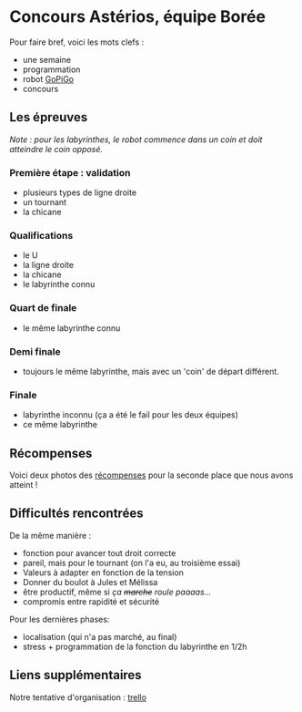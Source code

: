 # Concours Astérios, équipe Borée
Pour faire bref, voici les mots clefs :
* une semaine
* programmation
* robot [GoPiGo](https://www.dexterindustries.com/GoPiGo)
* concours

## Les épreuves
*Note : pour les labyrinthes, le robot commence dans un coin et doit atteindre le coin opposé.*
### Première étape : validation
* plusieurs types de ligne droite
* un tournant
* la chicane
### Qualifications
* le U
* la ligne droite
* la chicane
* le labyrinthe connu
### Quart de finale
* le même labyrinthe connu
### Demi finale
* toujours le même labyrinthe, mais avec un 'coin' de départ différent.
### Finale
* labyrinthe inconnu (ça a été le fail pour les deux équipes)
* ce même labyrinthe

## Récompenses
Voici deux photos des [récompenses](http://imgur.com/a/HdNFq) pour la seconde place que nous avons atteint !

## Difficultés rencontrées
De la même manière :
* fonction pour avancer tout droit correcte
* pareil, mais pour le tournant (on l'a eu, au troisième essai) 
* Valeurs à adapter en fonction de la tension
* Donner du boulot à Jules et Mélissa
* être productif, même si *ça ~~marche~~ roule paaaas...*
* compromis entre rapidité et sécurité

Pour les dernières phases:
* localisation (qui n'a pas marché, au final)
* stress + programmation de la fonction du labyrinthe en 1/2h

## Liens supplémentaires
Notre tentative d'organisation : [trello](https://trello.com/b/2sVAxXHn/asterios)

